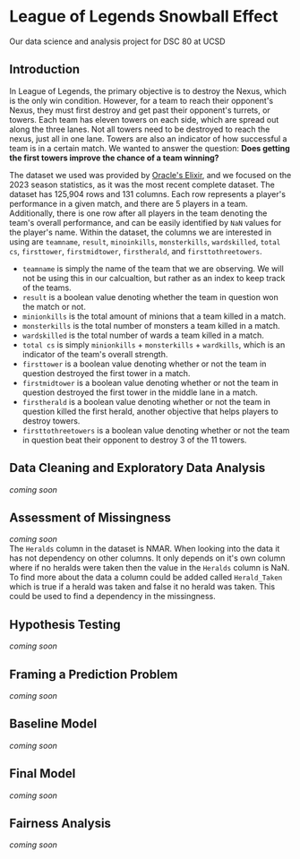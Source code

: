 # League of Legends Snowball Effect
Our data science and analysis project for DSC 80 at UCSD  

## Introduction  
In League of Legends, the primary objective is to destroy the Nexus, which is the only win condition. However, for a team to reach their opponent's Nexus, they must first destroy and get past their opponent's turrets, or towers. Each team has eleven towers on each side, which are spread out along the three lanes. Not all towers need to be destroyed to reach the nexus, just all in one lane. Towers are also an indicator of how successful a team is in a certain match. We wanted to answer the question: **Does getting the first towers improve the chance of a team winning?**  

The dataset we used was provided by [Oracle's Elixir](https://oracleselixir.com/tools/downloads), and we focused on the 2023 season statistics, as it was the most recent complete dataset. The dataset has 125,904 rows and 131 columns. Each row represents a player's performance in a given match, and there are 5 players in a team. Additionally, there is one row after all players in the team denoting the team's overall performance, and can be easily identified by `NaN`  values for the player's name. Within the dataset, the columns we are interested in using are `teamname`, `result`, `minoinkills`, `monsterkills`, `wardskilled`, `total cs`, `firsttower`,  `firstmidtower`, `firstherald`, and `firsttothreetowers`.  

* `teamname` is simply the name of the team that we are observing. We will not be using this in our calcualtion, but rather as an index to keep track of the teams.
* `result` is a boolean value denoting whether the team in question won the match or not.
* `minionkills` is the total amount of minions that a team killed in a match.
* `monsterkills` is the total number of monsters a team killed in a match.
* `wardskilled` is the total number of wards a team killed in a match.
* `total cs` is simply `minionkills` + `monsterkills` + `wardkills`, which is an indicator of the team's overall strength.
* `firsttower` is a boolean value denoting whether or not the team in question destroyed the first tower in a match.
* `firstmidtower` is a boolean value denoting whether or not the team in question destroyed the first tower in the middle lane in a match.
* `firstherald` is a boolean value denoting whether or not the team in question killed the first herald, another objective that helps players to destroy towers.
* `firsttothreetowers` is a boolean value denoting whether or not the team in question beat their opponent to destroy 3 of the 11 towers.

## Data Cleaning and Exploratory Data Analysis  
*coming soon*  

## Assessment of Missingness  
*coming soon*  
The `Heralds` column in the dataset is NMAR. When looking into the data it has not dependency on other columns. It only depends on it's own column where if no heralds were taken then the value in the `Heralds` column is NaN. To find more about the data a column could be added called `Herald_Taken` which is true if a herald was taken and false it no herald was taken. This could be used to find a dependency in the missingness.
## Hypothesis Testing  
*coming soon*  

## Framing a Prediction Problem  
*coming soon*  

## Baseline Model  
*coming soon*  

## Final Model  
*coming soon*

## Fairness Analysis  
*coming soon*
